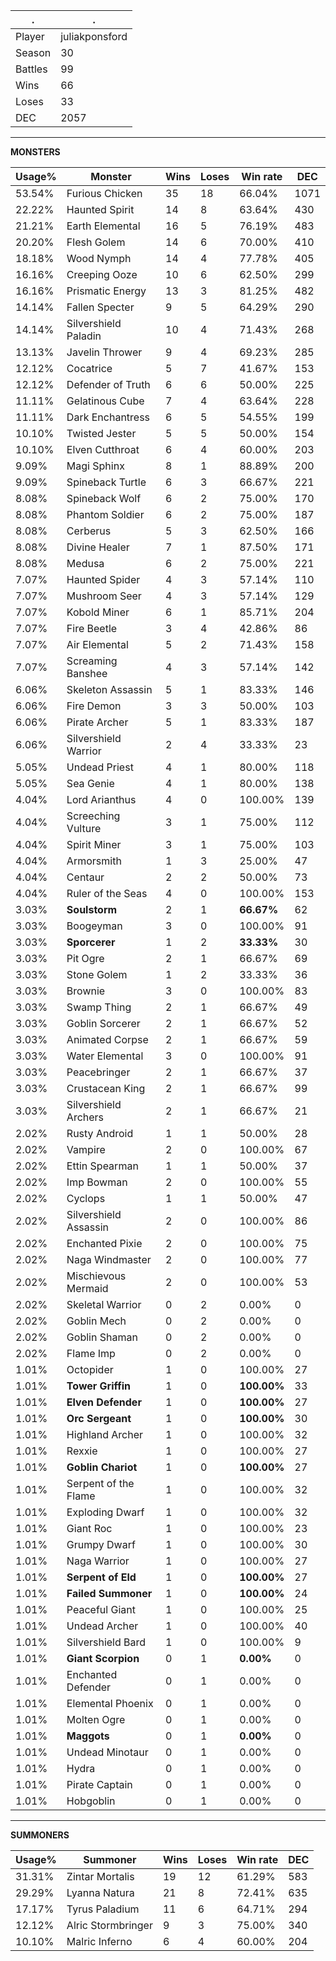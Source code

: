 .|.
|-|-
Player|juliakponsford
Season|30
Battles|99
Wins|66
Loses|33
DEC|2057

---
**MONSTERS**

Usage%|Monster|Wins|Loses|Win rate|DEC|
-|-|-|-|-|-|
53.54%|Furious Chicken|35|18|66.04%|1071|
22.22%|Haunted Spirit|14|8|63.64%|430|
21.21%|Earth Elemental|16|5|76.19%|483|
20.20%|Flesh Golem|14|6|70.00%|410|
18.18%|Wood Nymph|14|4|77.78%|405|
16.16%|Creeping Ooze|10|6|62.50%|299|
16.16%|Prismatic Energy|13|3|81.25%|482|
14.14%|Fallen Specter|9|5|64.29%|290|
14.14%|Silvershield Paladin|10|4|71.43%|268|
13.13%|Javelin Thrower|9|4|69.23%|285|
12.12%|Cocatrice|5|7|41.67%|153|
12.12%|Defender of Truth|6|6|50.00%|225|
11.11%|Gelatinous Cube|7|4|63.64%|228|
11.11%|Dark Enchantress|6|5|54.55%|199|
10.10%|Twisted Jester|5|5|50.00%|154|
10.10%|Elven Cutthroat|6|4|60.00%|203|
9.09%|Magi Sphinx|8|1|88.89%|200|
9.09%|Spineback Turtle|6|3|66.67%|221|
8.08%|Spineback Wolf|6|2|75.00%|170|
8.08%|Phantom Soldier|6|2|75.00%|187|
8.08%|Cerberus|5|3|62.50%|166|
8.08%|Divine Healer|7|1|87.50%|171|
8.08%|Medusa|6|2|75.00%|221|
7.07%|Haunted Spider|4|3|57.14%|110|
7.07%|Mushroom Seer|4|3|57.14%|129|
7.07%|Kobold Miner|6|1|85.71%|204|
7.07%|Fire Beetle|3|4|42.86%|86|
7.07%|Air Elemental|5|2|71.43%|158|
7.07%|Screaming Banshee|4|3|57.14%|142|
6.06%|Skeleton Assassin|5|1|83.33%|146|
6.06%|Fire Demon|3|3|50.00%|103|
6.06%|Pirate Archer|5|1|83.33%|187|
6.06%|Silvershield Warrior|2|4|33.33%|23|
5.05%|Undead Priest|4|1|80.00%|118|
5.05%|Sea Genie|4|1|80.00%|138|
4.04%|Lord Arianthus|4|0|100.00%|139|
4.04%|Screeching Vulture|3|1|75.00%|112|
4.04%|Spirit Miner|3|1|75.00%|103|
4.04%|Armorsmith|1|3|25.00%|47|
4.04%|Centaur|2|2|50.00%|73|
4.04%|Ruler of the Seas|4|0|100.00%|153|
3.03%|**Soulstorm**|2|1|**66.67%**|62|
3.03%|Boogeyman|3|0|100.00%|91|
3.03%|**Sporcerer**|1|2|**33.33%**|30|
3.03%|Pit Ogre|2|1|66.67%|69|
3.03%|Stone Golem|1|2|33.33%|36|
3.03%|Brownie|3|0|100.00%|83|
3.03%|Swamp Thing|2|1|66.67%|49|
3.03%|Goblin Sorcerer|2|1|66.67%|52|
3.03%|Animated Corpse|2|1|66.67%|59|
3.03%|Water Elemental|3|0|100.00%|91|
3.03%|Peacebringer|2|1|66.67%|37|
3.03%|Crustacean King|2|1|66.67%|99|
3.03%|Silvershield Archers|2|1|66.67%|21|
2.02%|Rusty Android|1|1|50.00%|28|
2.02%|Vampire|2|0|100.00%|67|
2.02%|Ettin Spearman|1|1|50.00%|37|
2.02%|Imp Bowman|2|0|100.00%|55|
2.02%|Cyclops|1|1|50.00%|47|
2.02%|Silvershield Assassin|2|0|100.00%|86|
2.02%|Enchanted Pixie|2|0|100.00%|75|
2.02%|Naga Windmaster|2|0|100.00%|77|
2.02%|Mischievous Mermaid|2|0|100.00%|53|
2.02%|Skeletal Warrior|0|2|0.00%|0|
2.02%|Goblin Mech|0|2|0.00%|0|
2.02%|Goblin Shaman|0|2|0.00%|0|
2.02%|Flame Imp|0|2|0.00%|0|
1.01%|Octopider|1|0|100.00%|27|
1.01%|**Tower Griffin**|1|0|**100.00%**|33|
1.01%|**Elven Defender**|1|0|**100.00%**|27|
1.01%|**Orc Sergeant**|1|0|**100.00%**|30|
1.01%|Highland Archer|1|0|100.00%|32|
1.01%|Rexxie|1|0|100.00%|27|
1.01%|**Goblin Chariot**|1|0|**100.00%**|27|
1.01%|Serpent of the Flame|1|0|100.00%|32|
1.01%|Exploding Dwarf|1|0|100.00%|32|
1.01%|Giant Roc|1|0|100.00%|23|
1.01%|Grumpy Dwarf|1|0|100.00%|30|
1.01%|Naga Warrior|1|0|100.00%|27|
1.01%|**Serpent of Eld**|1|0|**100.00%**|27|
1.01%|**Failed Summoner**|1|0|**100.00%**|24|
1.01%|Peaceful Giant|1|0|100.00%|25|
1.01%|Undead Archer|1|0|100.00%|40|
1.01%|Silvershield Bard|1|0|100.00%|9|
1.01%|**Giant Scorpion**|0|1|**0.00%**|0|
1.01%|Enchanted Defender|0|1|0.00%|0|
1.01%|Elemental Phoenix|0|1|0.00%|0|
1.01%|Molten Ogre|0|1|0.00%|0|
1.01%|**Maggots**|0|1|**0.00%**|0|
1.01%|Undead Minotaur|0|1|0.00%|0|
1.01%|Hydra|0|1|0.00%|0|
1.01%|Pirate Captain|0|1|0.00%|0|
1.01%|Hobgoblin|0|1|0.00%|0|

---
**SUMMONERS**

Usage%|Summoner|Wins|Loses|Win rate|DEC|
-|-|-|-|-|-|
31.31%|Zintar Mortalis|19|12|61.29%|583|
29.29%|Lyanna Natura|21|8|72.41%|635|
17.17%|Tyrus Paladium|11|6|64.71%|294|
12.12%|Alric Stormbringer|9|3|75.00%|340|
10.10%|Malric Inferno|6|4|60.00%|204|
